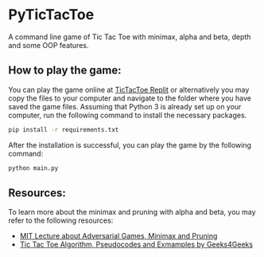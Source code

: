 # PyTicTacToe
A command line game of Tic Tac Toe with minimax, alpha and beta, depth and some OOP features.

## How to play the game:
You can play the game online at [TicTacToe Replit](https://replit.com/@HosseinRoshande/PyTicTacToe?v=1) or alternatively you may
copy the files to your computer and navigate to the folder where you have saved the game files. 
Assuming that Python 3 is already set up on your computer, run the following command to install the necessary packages. 
```bash
pip install -r requirements.txt
```

After the installation is successful, you can play the game by the following command:
```bash
python main.py
```

## Resources:
To learn more about the minimax and pruning with alpha and beta, you may refer to the following resources:
* [MIT Lecture about Adversarial Games, Minimax and Pruning](https://www.youtube.com/watch?v=STjW3eH0Cik)
* [Tic Tac Toe Algorithm, Pseudocodes and Exmamples by Geeks4Geeks](https://www.geeksforgeeks.org/minimax-algorithm-in-game-theory-set-3-tic-tac-toe-ai-finding-optimal-move/)